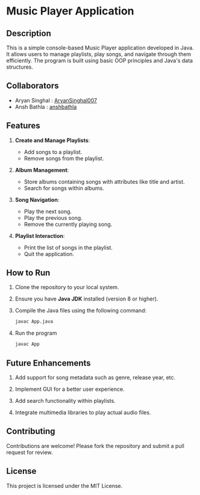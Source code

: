 # Music Player Application

## Description
This is a simple console-based Music Player application developed in Java. It allows users to manage playlists, play songs, and navigate through them efficiently. The program is built using basic OOP principles and Java's data structures.

## Collaborators
- Aryan Singhal : [AryanSinghal007](https://github.com/AryanSinghal007)
- Ansh Bathla : [anshbathla](https://github.com/anshbathla)

## Features
1. **Create and Manage Playlists**:
   - Add songs to a playlist.
   - Remove songs from the playlist.

2. **Album Management**:
   - Store albums containing songs with attributes like title and artist.
   - Search for songs within albums.

3. **Song Navigation**:
   - Play the next song.
   - Play the previous song.
   - Remove the currently playing song.

4. **Playlist Interaction**:
   - Print the list of songs in the playlist.
   - Quit the application.

## How to Run

1. Clone the repository to your local system.
2. Ensure you have **Java JDK** installed (version 8 or higher).
3. Compile the Java files using the following command:

   ```bash
   javac App.java
4. Run the program

   ```bash
   javac App

## Future Enhancements

1. Add support for song metadata such as genre, release year, etc.

2. Implement GUI for a better user experience.

3. Add search functionality within playlists.

4. Integrate multimedia libraries to play actual audio files.

## Contributing
Contributions are welcome! Please fork the repository and submit a pull request for review.

## License
This project is licensed under the MIT License.
